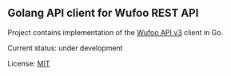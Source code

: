 ## Golang API client for Wufoo REST API

Project contains implementation of the [Wufoo API v3](http://help.wufoo.com/articles/en_US/SurveyMonkeyArticleType/Wufoo-REST-API-V3) client in Go.

Current status: under development

License: [MIT](https://github.com/itembase/go-wufoo-api-client/blob/master/LICENSE)
